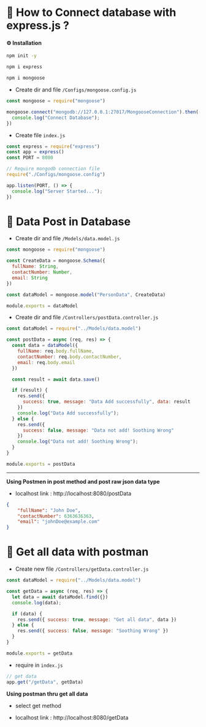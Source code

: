 # 📌 How to Connect database with express.js ?

#### ⚙️ Installation

```bash
npm init -y
```

```bash
npm i express
```

```bash
npm i mongoose
```

- Create dir and file `/Configs/mongoose.config.js`

```js
const mongoose = require("mongoose")

mongoose.connect("mongodb://127.0.0.1:27017/MongooseConnection").then(() => {
  console.log("Connect Database");
})
```

- Create file `index.js`

```js
const express = require("express")
const app = express()
const PORT = 8080

// Require mongodb connection file
require("./Configs/mongoose.config")

app.listen(PORT, () => {
  console.log("Server Started...");
})
```

# 📌 Data Post in Database

- Create dir and file `/Models/data.model.js`

```js
const mongoose = require("mongoose")

const CreateData = mongoose.Schema({
  fullName: String,
  contactNumber: Number,
  email: String
})

const dataModel = mongoose.model("PersonData", CreateData)

module.exports = dataModel
```

- Create dir and file `/Controllers/postData.controller.js`

```js
const dataModel = require("../Models/data.model")

const postData = async (req, res) => {
  const data = dataModel({
    fullName: req.body.fullName,
    contactNumber: req.body.contactNumber,
    email: req.body.email
  })

  const result = await data.save()

  if (result) {
    res.send({
      success: true, message: "Data Add successfully", data: result
    })
    console.log("Data Add successfully");
  } else {
    res.send({
      success: false, message: "Data not add! Soothing Wrong"
    })
    console.log("Data not add! Soothing Wrong");
  }
}

module.exports = postData
```

****

**Using Postmen in post method and post raw json data type**

- localhost link : http://localhost:8080/postData

```json
{
    "fullName": "John Doe",
    "contactNumber": 6363636363,
    "email": "johnDoe@example.com"
}
```

# 📌 Get all data with postman

- Create new file `/Controllers/getData.controller.js`

```js
const dataModel = require("../Models/data.model")

const getData = async (req, res) => {
  let data = await dataModel.find({})
  console.log(data);

  if (data) {
    res.send({ success: true, message: "Get all data", data })
  } else {
    res.send({ success: false, message: "Soothing Wrong" })
  }
}

module.exports = getData
```

- require in `index.js`

```js
// get data
app.get("/getData", getData)
```

**Using postman thru get all data**

- select get method

- localhost link : http://localhost:8080/getData